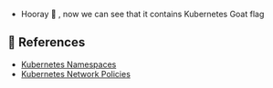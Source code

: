 * Hooray 🥳 , now we can see that it contains Kubernetes Goat flag

## 🔖 References

* [Kubernetes Namespaces](https://kubernetes.io/docs/concepts/overview/working-with-objects/namespaces/)
* [Kubernetes Network Policies](https://kubernetes.io/docs/concepts/services-networking/network-policies/)